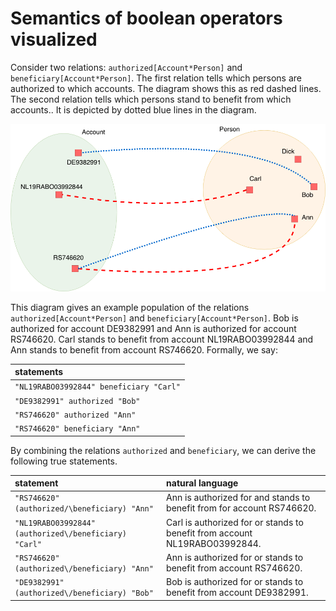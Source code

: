 # Semantics of boolean operators visualized

Consider two relations: `authorized[Account*Person]` and `beneficiary[Account*Person]`. The first relation tells which persons are authorized to which accounts. The diagram shows this as red dashed lines. The second relation tells which persons stand to benefit from which accounts.. It is depicted by dotted blue lines in the diagram.

![](../../../.gitbook/assets/untitled-diagram-2.png)

This diagram gives an example population of the relations `authorized[Account*Person]` and `beneficiary[Account*Person]`. Bob is authorized for account DE9382991 and Ann is authorized for account RS746620. Carl stands to benefit from account NL19RABO03992844 and Ann stands to benefit from account RS746620. Formally, we say:

| statements |
| :--- |
| `"NL19RABO03992844" beneficiary "Carl"` |
| `"DE9382991" authorized "Bob"` |
| `"RS746620" authorized "Ann"` |
| `"RS746620" beneficiary "Ann"` |

By combining the relations `authorized` and `beneficiary`, we can derive the following true statements.

| statement |  natural language |
| :--- | :--- |
| `"RS746620" (authorized/\beneficiary) "Ann"` | Ann is authorized for and stands to benefit from for account RS746620. |
| `"NL19RABO03992844" (authorized\/beneficiary) "Carl"` | Carl is authorized for or stands to benefit from account NL19RABO03992844. |
| `"RS746620" (authorized\/beneficiary) "Ann"` | Ann is authorized for or stands to benefit from account RS746620. |
| `"DE9382991" (authorized\/beneficiary) "Bob"` | Bob is authorized for or stands to benefit from account DE9382991. |

